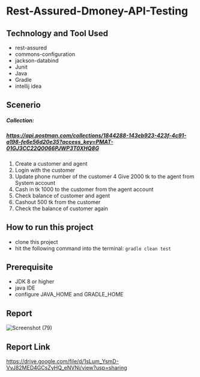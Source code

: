 # Rest-Assured-Dmoney-API-Testing


## Technology and Tool Used
- rest-assured
- commons-configuration
- jackson-databind
- Junit
- Java
- Gradle
- intellij idea 

## Scenerio
##### Collection:
##### https://api.postman.com/collections/1844288-143eb923-423f-4c91-a198-fe6e56d20e35?access_key=PMAT-01GJ3CC22Q0066PJWP3T0XHQ8G
1. Create a customer and agent
2. Login with the customer
3. Update phone number of the customer
4 Give 2000 tk to the agent from System account
5. Cash in tk 1000 to the customer  from the agent account
6. Check balance of customer and agent
7. Cashout 500 tk from the customer
8. Check the balance of customer again

## How to run this project
- clone this project
- hit the following command into the terminal:
  `gradle clean test`

## Prerequisite
- JDK 8 or higher
- java IDE
- configure JAVA_HOME and GRADLE_HOME

## Report
![Screenshot (79)](https://user-images.githubusercontent.com/29010350/205552496-bbb6ad0b-2d4b-4ca6-a7e4-5e011aaae203.png)

## Report Link
https://drive.google.com/file/d/1sLum_YsmD-VvJ82MED4GCsZyHQ_eNVNi/view?usp=sharing
